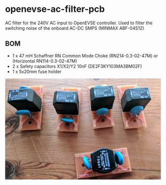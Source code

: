 # openevse-ac-filter-pcb

AC filter for the 240V AC input to OpenEVSE controller. Used to filter the switching noise of the onboard AC-DC SMPS (MINMAX ABF-04S12)

## BOM

- 1 x 47 mH Schaffner RN Common Mode Choke (RN214-0.3-02-47M) or (Horizontal RN114-0.3-02-47M)
- 2 x Safety capacitors X1/X2/Y2 10nF (DE2F3KY103MA3BM02F)
- 1 x 5x20mm fuse holder

![](photo.jpg)
